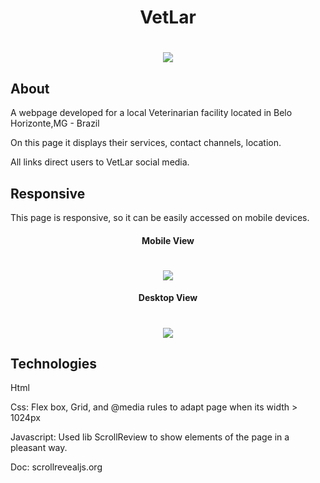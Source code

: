 <h1 align="center">VetLar</h1>

<h1 align="center"><img src="https://ik.imagekit.io/cnbmdh4b9w/ezgif.com-gif-maker__7__-veKQDZIQ.gif?ik-sdk-version=javascript-1.4.3&updatedAt=1655594707483"
/></h1>

<h2>About</h2>

A webpage developed for a local Veterinarian facility located in Belo Horizonte,MG - Brazil

<p>On this page it displays their services, contact channels, location.
</p>
<p>All links direct users to VetLar social media.</p>

<h2>Responsive</h2>

This page is responsive, so it can be easily accessed on mobile devices.

<h4 align="center">Mobile View</h4>

<h1 align="center"><img src="https://ik.imagekit.io/cnbmdh4b9w/VetLar_Mobile_vYRaZMAXS.png?ik-sdk-version=javascript-1.4.3&updatedAt=1655594870329"/></h1>

<h4 align="center">Desktop View</h4>

<h1 align="center"><img src="https://ik.imagekit.io/cnbmdh4b9w/VetLar_Desktop_OTB3wv2ic.png?ik-sdk-version=javascript-1.4.3&updatedAt=1655594870361"/></h1>

<h2>Technologies</h2>
<p>Html</p> 
<p>Css: Flex box, Grid, and @media rules to adapt page when its width > 1024px</p> 
<p>Javascript: Used lib ScrollReview to show elements of the page in a pleasant way.</p>
Doc: scrollrevealjs.org

